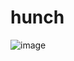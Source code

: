 # hunch


![image](https://github.com/Jayanth0721/hunch/assets/67009936/9d73c9cf-7851-42c6-8c7b-d3fbb286d4e3)


